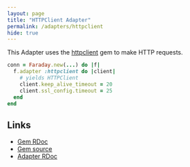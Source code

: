 ```yaml
---
layout: page
title: "HTTPClient Adapter"
permalink: /adapters/httpclient
hide: true
---
```


This Adapter uses the [httpclient][rdoc] gem to make HTTP requests.

```ruby
conn = Faraday.new(...) do |f|
  f.adapter :httpclient do |client|
    # yields HTTPClient
    client.keep_alive_timeout = 20
    client.ssl_config.timeout = 25
  end
end
```

## Links

* [Gem RDoc][rdoc]
* [Gem source][src]
* [Adapter RDoc][adapter_rdoc]

[rdoc]: https://www.rubydoc.info/gems/httpclient
[src]: https://github.com/nahi/httpclient
[adapter_rdoc]: https://www.rubydoc.info/gems/faraday/Faraday/Adapter/HTTPClient
